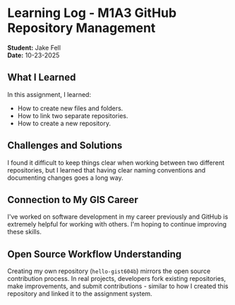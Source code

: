 
# Learning Log - M1A3 GitHub Repository Management

**Student:** Jake Fell  
**Date:** 10-23-2025

## What I Learned
In this assignment, I learned:
- How to create new files and folders.
- How to link two separate repositories.
- How to create a new repository.

## Challenges and Solutions
I found it difficult to keep things clear when working between two different repositories, but I learned that having clear naming conventions and documenting changes goes a long way.

## Connection to My GIS Career
I've worked on software development in my career previously and GitHub is extremely helpful for working with others. I'm hoping to continue improving these skills.

## Open Source Workflow Understanding
Creating my own repository (`hello-gist604b`) mirrors the open source contribution process. In real projects, developers fork existing repositories, make improvements, and submit contributions - similar to how I created this repository and linked it to the assignment system.

